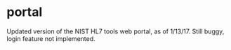 # portal
Updated version of the NIST HL7 tools web portal, as of 1/13/17.  Still buggy, login feature not implemented.
